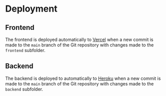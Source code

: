 # Deployment

## Frontend
The frontend is deployed automatically to [Vercel](https://vercel.com/) when a new commit is made to the `main` branch of the Git repository with changes made to the `frontend` subfolder.

## Backend
The backend is deployed to automatically to [Heroku](https://www.heroku.com/) when a new commit is made to the `main` branch of the Git repository with changes made to the `backend` subfolder.
